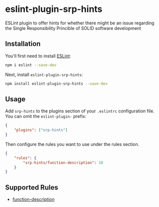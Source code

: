 # eslint-plugin-srp-hints

ESLint plugin to offer hints for whether there might be an issue regarding the Single Responsibility Princible of SOLID software development

## Installation

You'll first need to install [ESLint](http://eslint.org):

```bash
npm i eslint --save-dev
```

Next, install `eslint-plugin-srp-hints`:

```bash
npm install eslint-plugin-srp-hints --save-dev
```

## Usage

Add `srp-hints` to the plugins section of your `.eslintrc` configuration file. You can omit the `eslint-plugin-` prefix:

```json
{
	"plugins": ["srp-hints"]
}
```

Then configure the rules you want to use under the rules section.

```json
{
	"rules": {
		"srp-hints/function-description": 10
	}
}
```

## Supported Rules

- [function-description](https://github.com/eliasm307/eslint-plugin-srp-hints/blob/main/docs/rules/function-description.md)
